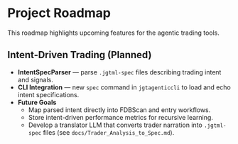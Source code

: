 # Project Roadmap

This roadmap highlights upcoming features for the agentic trading tools.

## Intent-Driven Trading (Planned)

- **IntentSpecParser** — parse `.jgtml-spec` files describing trading intent and signals.
- **CLI Integration** — new `spec` command in `jgtagenticcli` to load and echo intent specifications.
- **Future Goals**
  - Map parsed intent directly into FDBScan and entry workflows.
  - Store intent-driven performance metrics for recursive learning.
  - Develop a translator LLM that converts trader narration into `.jgtml-spec` files (see `docs/Trader_Analysis_to_Spec.md`).

